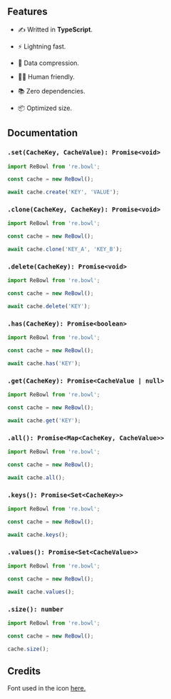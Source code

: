 ## Features

- ✍ Writted in **TypeScript**.

- ⚡️ Lightning fast.

- 🧵 Data compression.

- 🧘🏻 Human friendly.

- 📚 Zero dependencies.

- 📦 Optimized size.

## Documentation

### `.set(CacheKey, CacheValue): Promise<void>`

```ts
import ReBowl from 're.bowl';

const cache = new ReBowl();

await cache.create('KEY', 'VALUE');
```

### `.clone(CacheKey, CacheKey): Promise<void>`

```ts
import ReBowl from 're.bowl';

const cache = new ReBowl();

await cache.clone('KEY_A', 'KEY_B');
```

### `.delete(CacheKey): Promise<void>`

```ts
import ReBowl from 're.bowl';

const cache = new ReBowl();

await cache.delete('KEY');
```

### `.has(CacheKey): Promise<boolean>`

```ts
import ReBowl from 're.bowl';

const cache = new ReBowl();

await cache.has('KEY');
```

### `.get(CacheKey): Promise<CacheValue | null>`

```ts
import ReBowl from 're.bowl';

const cache = new ReBowl();

await cache.get('KEY');
```

### `.all(): Promise<Map<CacheKey, CacheValue>>`

```ts
import ReBowl from 're.bowl';

const cache = new ReBowl();

await cache.all();
```

### `.keys(): Promise<Set<CacheKey>>`

```ts
import ReBowl from 're.bowl';

const cache = new ReBowl();

await cache.keys();
```

### `.values(): Promise<Set<CacheValue>>`

```ts
import ReBowl from 're.bowl';

const cache = new ReBowl();

await cache.values();
```

### `.size(): number`

```ts
import ReBowl from 're.bowl';

const cache = new ReBowl();

cache.size();
```

## Credits

Font used in the icon [here.](https://www.jetbrains.com/lp/mono)
